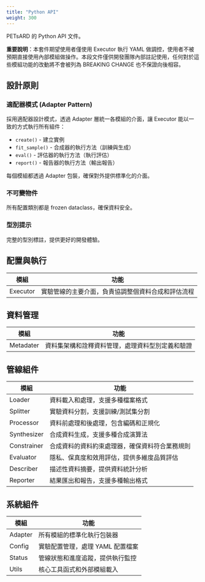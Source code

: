 ```yaml
---
title: "Python API"
weight: 300
---
```


PETsARD 的 Python API 文件。

**重要說明**：本套件期望使用者僅使用 Executor 執行 YAML 做調控，使用者不被預期直接使用內部模組做操作。本段文件僅供開發團隊內部註記使用，任何對於這些模組功能的改動將不會被列為 BREAKING CHANGE 也不保證向後相容。

## 設計原則

### 適配器模式 (Adapter Pattern)
採用適配器設計模式，透過 Adapter 層統一各模組的介面，讓 Executor 能以一致的方式執行所有組件：
- `create()` - 建立實例
- `fit_sample()` - 合成器的執行方法（訓練與生成）
- `eval()` - 評估器的執行方法（執行評估）  
- `report()` - 報告器的執行方法（輸出報告）

每個模組都透過 Adapter 包裝，確保對外提供標準化的介面。

### 不可變物件
所有配置類別都是 frozen dataclass，確保資料安全。

### 型別提示
完整的型別標註，提供更好的開發體驗。

## 配置與執行

| 模組 | 功能 |
|------|------|
| Executor | 實驗管線的主要介面，負責協調整個資料合成和評估流程 |

## 資料管理

| 模組 | 功能 |
|------|------|
| Metadater | 資料集架構和詮釋資料管理，處理資料型別定義和驗證 |

## 管線組件

| 模組 | 功能 |
|------|------|
| Loader | 資料載入和處理，支援多種檔案格式 |
| Splitter | 實驗資料分割，支援訓練/測試集分割 |
| Processor | 資料前處理和後處理，包含編碼和正規化 |
| Synthesizer | 合成資料生成，支援多種合成演算法 |
| Constrainer | 合成資料的資料約束處理器，確保資料符合業務規則 |
| Evaluator | 隱私、保真度和效用評估，提供多維度品質評估 |
| Describer | 描述性資料摘要，提供資料統計分析 |
| Reporter | 結果匯出和報告，支援多種輸出格式 |

## 系統組件

| 模組 | 功能 |
|------|------|
| Adapter | 所有模組的標準化執行包裝器 |
| Config | 實驗配置管理，處理 YAML 配置檔案 |
| Status | 管線狀態和進度追蹤，提供執行監控 |
| Utils | 核心工具函式和外部模組載入 |
